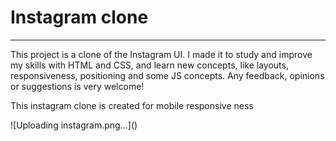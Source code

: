 <h1>Instagram clone</h1>
<hr>
<p>This project is a clone of the Instagram UI. I made it to study and improve my skills with HTML and CSS, and learn new concepts, like layouts, responsiveness, positioning and some JS concepts. Any feedback, opinions or suggestions is very welcome!</p>

<p>This instagram clone is created for mobile responsive ness </p>
![Uploading instagram.png…]()
